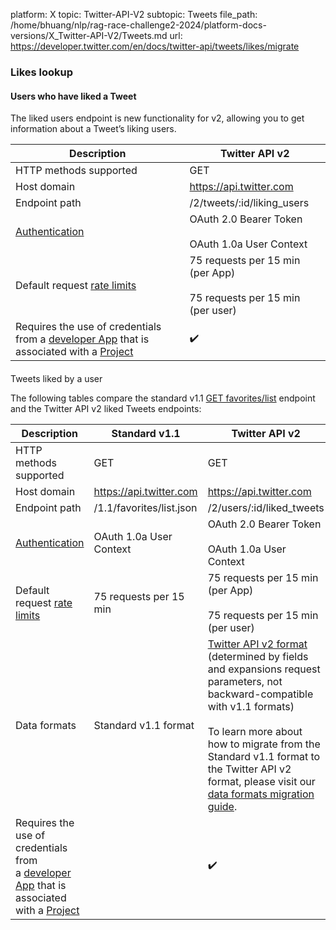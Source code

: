 platform: X
topic: Twitter-API-V2
subtopic: Tweets
file_path: /home/bhuang/nlp/rag-race-challenge2-2024/platform-docs-versions/X_Twitter-API-V2/Tweets.md
url: https://developer.twitter.com/en/docs/twitter-api/tweets/likes/migrate


### Likes lookup  

#### Users who have liked a Tweet

The liked users endpoint is new functionality for v2, allowing you to get information about a Tweet’s liking users.

| Description | Twitter API v2 |
| --- | --- |
| HTTP methods supported | GET |
| Host domain | https://api.twitter.com |
| Endpoint path | /2/tweets/:id/liking\_users |
| [Authentication](https://developer.twitter.com/content/developer-twitter/en/docs/authentication) | OAuth 2.0 Bearer Token<br><br>OAuth 1.0a User Context |
| Default request [rate limits](https://developer.twitter.com/content/developer-twitter/en/docs/rate-limits) | 75 requests per 15 min (per App)<br><br>75 requests per 15 min (per user) |
| Requires the use of credentials from a [developer App](https://developer.twitter.com/en/docs/apps) that is associated with a [Project](https://developer.twitter.com/en/docs/projects) | ✔️  |

####   
Tweets liked by a user

The following tables compare the standard v1.1 [GET favorites/list](https://developer.twitter.com/en/docs/twitter-api/v1/tweets/post-and-engage/api-reference/get-favorites-list) endpoint and the Twitter API v2 liked Tweets endpoints:

| Description | Standard v1.1 | Twitter API v2 |
| --- | --- | --- |
| HTTP methods supported | GET | GET |
| Host domain | https://api.twitter.com | https://api.twitter.com |
| Endpoint path | /1.1/favorites/list.json | /2/users/:id/liked\_tweets |
| [Authentication](https://developer.twitter.com/content/developer-twitter/en/docs/authentication) | OAuth 1.0a User Context | OAuth 2.0 Bearer Token<br><br>OAuth 1.0a User Context |
| Default request [rate limits](https://developer.twitter.com/content/developer-twitter/en/docs/rate-limits) | 75 requests per 15 min | 75 requests per 15 min (per App)<br><br>75 requests per 15 min (per user) |
| Data formats | Standard v1.1 format | [Twitter API v2 format](https://developer.twitter.com/content/developer-twitter/en/docs/twitter-api/data-dictionary) (determined by fields and expansions request parameters, not backward-compatible with v1.1 formats)<br><br>To learn more about how to migrate from the Standard v1.1 format to the Twitter API v2 format, please visit our [data formats migration guide](https://developer.twitter.com/en/docs/twitter-api/migrate/data-formats). |
| Requires the use of credentials from a [developer App](https://developer.twitter.com/en/docs/apps) that is associated with a [Project](https://developer.twitter.com/en/docs/projects) |     | ✔️  |